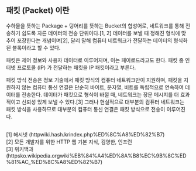## 패킷 (Packet) 이란

수하물을 뜻하는 Package + 덩어리를 뜻하는 Bucket의 합성어로, 네트워크를 통해 전송하기 쉽도록 자른 데이터의 전송 단위이다.[1, 2]
데이터를 보낼 때 정해진 형식에 맞추어 포장한다는 개념이며[2], 달리 말해 컴퓨터 네트워크가 전달하는 데이터의 형식화된 블록이라고 할 수 있다. 

패킷은 제어 정보와 사용자 데이터로 이루어지며, 이는 페이로드라고도 한다. 패킷 중 인터넷 프로토콜 (IP) 가 전달하는 패킷을 IP 패킷이라고 부른다.

패킷 방식 전송은 정보 기술에서 패킷 방식의 컴퓨터 네트워크만이 지원하며, 패킷을 지원하지 않는 컴퓨터 통신 연결은 단순히 바이트, 문자열, 비트를 독립적으로 연속하여 데이터를 전송한다. 데이터가 패킷으로 형식이 바뀔 때, 네트워크는 장문 메시지를 더 효과적이고 신뢰성 있게 보낼 수 있다.[3] 그러나 현실적으로 대부분의 컴퓨터 네트워크는 패킷 방식을 사용하므로 대부분의 컴퓨터 통신 연결은 패킷 방식으로 전송이 이루어진다.

##
[1] 해시넷 (httpwiki.hash.krindex.php%ED%8C%A8%ED%82%B7)<br>
[2] 모든 개발자를 위한 HTTP 웹 기본 지식, 김영한, 인프런<br>
[3] 위키백과 (httpsko.wikipedia.orgwiki%EB%84%A4%ED%8A%B8%EC%9B%8C%ED%81%AC_%ED%8C%A8%ED%82%B7)
